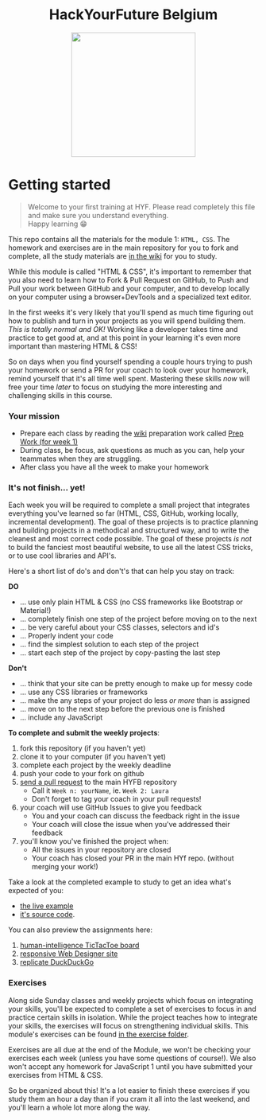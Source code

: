 <h1 align="center">HackYourFuture Belgium</h1>

<div align="center">
  <a href="https://hackyourfuture.be" target="_blank">
    <img src="https://user-images.githubusercontent.com/18554853/63941625-4c7c3d00-ca6c-11e9-9a76-8d5e3632fe70.jpg" width="250" height="250"/>
  </a>
</div>

# Getting started
  
> Welcome to your first training at HYF. Please read completely this file and make sure you understand everything.  
Happy learning 😁
  
This repo contains all the materials for the module 1: `HTML, CSS`.  The homework and exercises are in the main repository for you to fork and complete, all the study materials are [in the wiki](https://github.com/be-hacking-hyf/HTML-CSS-GitHub/wiki) for you to study.  

While this module is called "HTML & CSS", it's important to remember that you also need to learn how to Fork & Pull Request on GitHub, to Push and Pull your work between GitHub and your computer, and to develop locally on your computer using a browser+DevTools and a specialized text editor.  

In the first weeks it's very likely that you'll spend as much time figuring out how to publish and turn in your projects as you will spend building them.  _This is totally normal and OK!_  Working like a developer takes time and practice to get good at, and at this point in your learning it's even more important than mastering HTML & CSS!  

So on days when you find yourself spending a couple hours trying to push your homework or send a PR for your coach to look over your homework, remind yourself that it's all time well spent. Mastering these skills _now_ will free your time _later_ to focus on studying the more interesting and challenging skills in this course.  

### Your mission

- Prepare each class by reading the [wiki](https://github.com/be-hacking-hyf/HTML-CSS-GitHub/wiki) preparation work called [Prep Work (for week 1)](https://github.com/be-hacking-hyf/HTML-CSS-GitHub/wiki/Prep-Work-wk-1)
- During class, be focus, ask questions as much as you can, help your teammates when they are struggling.
- After class you have all the week to make your homework

### It's not finish... yet!

Each week you will be required to complete a small project that integrates everything you've learned so far (HTML, CSS, GitHub, working locally, incremental development).  The goal of these projects is to practice planning and building projects in a methodical and structured way, and to write the cleanest and most correct code possible.  The goal of these projects _is not_ to build the fanciest most beautiful website, to use all the latest CSS tricks, or to use cool libraries and API's.

Here's a short list of do's and don't's that can help you stay on track:

__DO__
* ... use only plain HTML & CSS (no CSS frameworks like Bootstrap or Material!)
* ... completely finish one step of the project before moving on to the next
* ... be very careful about your CSS classes, selectors and id's
* ... Properly indent your code
* ... find the simplest solution to each step of the project
* ... start each step of the project by copy-pasting the last step

__Don't__
* ... think that your site can be pretty enough to make up for messy code
* ... use any CSS libraries or frameworks
* ... make the any steps of your project do less _or more_ than is assigned
* ... move on to the next step before the previous one is finished
* ... include any JavaScript

__To complete and submit the weekly projects__:
1. fork this repository (if you haven't yet)
1. clone it to your computer (if you haven't yet)
1. complete each project by the weekly deadline
1. push your code to your fork on github
1. [send a pull request](https://github.com/HackYourFutureBelgium/git-github-practice/wiki/Pull-Requesting) to the main HYFB repository
    * Call it ```Week n: yourName```, ie. ```Week 2: Laura```
    * Don't forget to tag your coach in your pull requests!
1. your coach will use GitHub Issues to give you feedback
    * You and your coach can discuss the feedback right in the issue
    * Your coach will close the issue when you've addressed their feedback
1. you'll know you've finished the project when:
    * All the issues in your repository are closed
    * Your coach has closed your PR in the main HYf repo. (without merging your work!)

Take a look at the completed example to study to get an idea what's expected of you:
* [the live example](https://be-hacking-hyf.github.io/HTML-CSS-GitHub/example-project-feedback-form/)
* [it's source code](https://github.com/be-hacking-hyf/HTML-CSS-GitHub/tree/master/example-project-feedback-form).

You can also preview the assignments here:
1. [human-intelligence TicTacToe board](./week-1-project)
1. [responsive Web Designer site](./week-3-project)
1. [replicate DuckDuckGo](./week-3-project)

### Exercises

Along side Sunday classes and weekly projects which focus on integrating your skills, you'll be expected to complete a set of exercises to focus in and practice certain skills in isolation. While the project teaches how to integrate your skills, the exercises will focus on strengthening individual skills.  This module's exercises can be found [in the exercise folder](./module-exercises).

Exercises are all due at the end of the Module, we won't be checking your exercises each week (unless you have some questions of course!).  We also won't accept any homework for JavaScript 1 until you have submitted your exercises from HTML & CSS.

So be organized about this!  It's a lot easier to finish these exercises if you study them an hour a day than if you cram it all into the last weekend, and you'll learn a whole lot more along the way.
